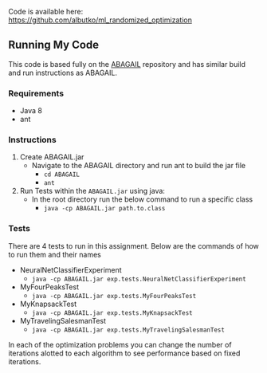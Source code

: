 Code is available here:  https://github.com/albutko/ml_randomized_optimization

## Running My Code
This code is based fully on the [ABAGAIL](https://github.com/pushkar/ABAGAIL) repository and has similar 
build and run instructions as ABAGAIL.

### Requirements
* Java 8
* ant

### Instructions
1. Create ABAGAIL.jar
    * Navigate to the ABAGAIL directory and run ant to build the jar file
        * `cd ABAGAIL`
        * `ant`
2. Run Tests within the `ABAGAIL.jar` using java:
    * In the root directory run the below command to run a specific class
        * `java -cp ABAGAIL.jar path.to.class`
        
### Tests
There are 4 tests to run in this assignment. Below are the commands of how to run them and their names
* NeuralNetClassifierExperiment
    * `java -cp ABAGAIL.jar exp.tests.NeuralNetClassifierExperiment`
* MyFourPeaksTest
    * `java -cp ABAGAIL.jar exp.tests.MyFourPeaksTest`
* MyKnapsackTest
    * `java -cp ABAGAIL.jar exp.tests.MyKnapsackTest`
* MyTravelingSalesmanTest
    * `java -cp ABAGAIL.jar exp.tests.MyTravelingSalesmanTest`
    
In each of the optimization problems you can change the number of iterations alotted to each algorithm to see
performance based on fixed iterations. 
